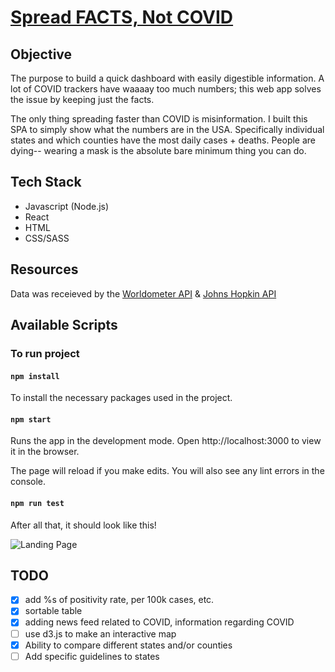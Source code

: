 # [Spread FACTS, Not COVID](https://usa-covid-tracker.vercel.app/)

## Objective

The purpose to build a quick dashboard with easily digestible information. A lot of COVID trackers have waaaay too much numbers; this web app solves the issue by keeping just the facts.

The only thing spreading faster than COVID is misinformation. I built this SPA to simply show what the numbers are in the USA. Specifically individual states and which counties have the most daily cases + deaths. People are dying-- wearing a mask is the absolute bare minimum thing you can do.

## Tech Stack

- Javascript (Node.js)
- React
- HTML
- CSS/SASS

## Resources

Data was receieved by the [Worldometer API](https://www.worldometers.info/) & [Johns Hopkin API](https://coronavirus.jhu.edu/map.html)

## Available Scripts

### To run project

#### `npm install`

To install the necessary packages used in the project.

#### `npm start`

Runs the app in the development mode.
Open http://localhost:3000 to view it in the browser.

The page will reload if you make edits.
You will also see any lint errors in the console.

#### `npm run test`

After all that, it should look like this!

![Landing Page](https://i.imgur.com/ARjyzNT.png)

## TODO

- [x] add %s of positivity rate, per 100k cases, etc.
- [x] sortable table
- [x] adding news feed related to COVID, information regarding COVID
- [ ] use d3.js to make an interactive map
- [x] Ability to compare different states and/or counties
- [ ] Add specific guidelines to states
